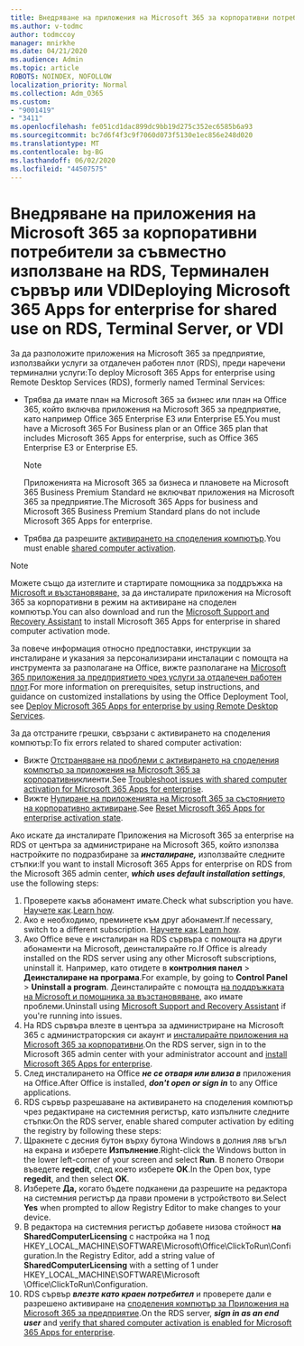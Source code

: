 ```yaml
---
title: Внедряване на приложения на Microsoft 365 за корпоративни потребители за съвместно използване на RDS, Терминален сървър или VDI
ms.author: v-todmc
author: todmccoy
manager: mnirkhe
ms.date: 04/21/2020
ms.audience: Admin
ms.topic: article
ROBOTS: NOINDEX, NOFOLLOW
localization_priority: Normal
ms.collection: Adm_O365
ms.custom:
- "9001419"
- "3411"
ms.openlocfilehash: fe051cd1dac899dc9bb19d275c352ec6585b6a93
ms.sourcegitcommit: bc7d6f4f3c9f7060d073f5130e1ec856e248d020
ms.translationtype: MT
ms.contentlocale: bg-BG
ms.lasthandoff: 06/02/2020
ms.locfileid: "44507575"
---
```

# <a name="deploying-microsoft-365-apps-for-enterprise-for-shared-use-on-rds-terminal-server-or-vdi"></a><span data-ttu-id="93b8d-102">Внедряване на приложения на Microsoft 365 за корпоративни потребители за съвместно използване на RDS, Терминален сървър или VDI</span><span class="sxs-lookup"><span data-stu-id="93b8d-102">Deploying Microsoft 365 Apps for enterprise for shared use on RDS, Terminal Server, or VDI</span></span>

<span data-ttu-id="93b8d-103">За да разположите приложения на Microsoft 365 за предприятие, използвайки услуги за отдалечен работен плот (RDS), преди наречени терминални услуги:</span><span class="sxs-lookup"><span data-stu-id="93b8d-103">To deploy Microsoft 365 Apps for enterprise using Remote Desktop Services (RDS), formerly named Terminal Services:</span></span>
- <span data-ttu-id="93b8d-104">Трябва да имате план на Microsoft 365 за бизнес или план на Office 365, който включва приложения на Microsoft 365 за предприятие, като например Office 365 Enterprise E3 или Enterprise E5.</span><span class="sxs-lookup"><span data-stu-id="93b8d-104">You must have a Microsoft 365 For Business plan or an Office 365 plan that includes Microsoft 365 Apps for enterprise, such as Office 365 Enterprise E3 or Enterprise E5.</span></span>
   > [!NOTE] 
   > <span data-ttu-id="93b8d-105">Приложенията на Microsoft 365 за бизнеса и плановете на Microsoft 365 Business Premium Standard не включват приложения на Microsoft 365 за предприятие.</span><span class="sxs-lookup"><span data-stu-id="93b8d-105">The Microsoft 365 Apps for business and Microsoft 365 Business Premium Standard plans do not include Microsoft 365 Apps for enterprise.</span></span>
- <span data-ttu-id="93b8d-106">Трябва да разрешите [активирането на споделения компютър](https://docs.microsoft.com/DeployOffice/overview-shared-computer-activation).</span><span class="sxs-lookup"><span data-stu-id="93b8d-106">You must enable [shared computer activation](https://docs.microsoft.com/DeployOffice/overview-shared-computer-activation).</span></span>

> [!NOTE]
> <span data-ttu-id="93b8d-107">Можете също да изтеглите и стартирате помощника за поддръжка на [Microsoft и възстановяване,](https://aka.ms/SaRA_OfficeSCA_M365Portal) за да инсталирате приложения на Microsoft 365 за корпоративни в режим на активиране на споделен компютър.</span><span class="sxs-lookup"><span data-stu-id="93b8d-107">You can also download and run the [Microsoft Support and Recovery Assistant](https://aka.ms/SaRA_OfficeSCA_M365Portal) to install Microsoft 365 Apps for enterprise in shared computer activation mode.</span></span>

<span data-ttu-id="93b8d-108">За повече информация относно предпоставки, инструкции за инсталиране и указания за персонализирани инсталации с помощта на инструмента за разполагане на Office, вижте разполагане на [Microsoft 365 приложения за предприятието чрез услуги за отдалечен работен плот](https://docs.microsoft.com/DeployOffice/deploy-microsoft-365-apps-remote-desktop-services).</span><span class="sxs-lookup"><span data-stu-id="93b8d-108">For more information on prerequisites, setup instructions, and guidance on customized installations by using the Office Deployment Tool, see [Deploy Microsoft 365 Apps for enterprise by using Remote Desktop Services](https://docs.microsoft.com/DeployOffice/deploy-microsoft-365-apps-remote-desktop-services).</span></span>

<span data-ttu-id="93b8d-109">За да отстраните грешки, свързани с активирането на споделения компютър:</span><span class="sxs-lookup"><span data-stu-id="93b8d-109">To fix errors related to shared computer activation:</span></span>
- <span data-ttu-id="93b8d-110">Вижте [Отстраняване на проблеми с активирането на споделения компютър за приложения на Microsoft 365 за корпоративни](https://docs.microsoft.com/DeployOffice/troubleshoot-shared-computer-activation)клиенти.</span><span class="sxs-lookup"><span data-stu-id="93b8d-110">See [Troubleshoot issues with shared computer activation for Microsoft 365 Apps for enterprise](https://docs.microsoft.com/DeployOffice/troubleshoot-shared-computer-activation).</span></span>
- <span data-ttu-id="93b8d-111">Вижте [Нулиране на приложенията на Microsoft 365 за състоянието на корпоративно активиране](https://go.microsoft.com/fwlink/?linkid=2109218).</span><span class="sxs-lookup"><span data-stu-id="93b8d-111">See [Reset Microsoft 365 Apps for enterprise activation state](https://go.microsoft.com/fwlink/?linkid=2109218).</span></span>

<span data-ttu-id="93b8d-112">Ако искате да инсталирате Приложения на Microsoft 365 за enterprise на RDS от центъра за администриране на Microsoft 365, който използва настройките по подразбиране за ***инсталиране,*** използвайте следните стъпки:</span><span class="sxs-lookup"><span data-stu-id="93b8d-112">If you want to install Microsoft 365 Apps for enterprise on RDS from the Microsoft 365 admin center, ***which uses default installation settings***, use the following steps:</span></span>

1.    <span data-ttu-id="93b8d-113">Проверете какъв абонамент имате.</span><span class="sxs-lookup"><span data-stu-id="93b8d-113">Check what subscription you have.</span></span> <span data-ttu-id="93b8d-114">[Научете как](https://docs.microsoft.com/microsoft-365/admin/admin-overview/what-subscription-do-i-have).</span><span class="sxs-lookup"><span data-stu-id="93b8d-114">[Learn how](https://docs.microsoft.com/microsoft-365/admin/admin-overview/what-subscription-do-i-have).</span></span>
2.    <span data-ttu-id="93b8d-115">Ако е необходимо, преминете към друг абонамент.</span><span class="sxs-lookup"><span data-stu-id="93b8d-115">If necessary, switch to a different subscription.</span></span> <span data-ttu-id="93b8d-116">[Научете как](https://docs.microsoft.com/microsoft-365/commerce/subscriptions/switch-to-a-different-plan).</span><span class="sxs-lookup"><span data-stu-id="93b8d-116">[Learn how](https://docs.microsoft.com/microsoft-365/commerce/subscriptions/switch-to-a-different-plan).</span></span>
3.    <span data-ttu-id="93b8d-117">Ако Office вече е инсталиран на RDS сървъра с помощта на други абонаменти на Microsoft, деинсталирайте го.</span><span class="sxs-lookup"><span data-stu-id="93b8d-117">If Office is already installed on the RDS server using any other Microsoft subscriptions, uninstall it.</span></span> <span data-ttu-id="93b8d-118">Например, като отидете в **контролния панел**  >  **Деинсталиране на програма**.</span><span class="sxs-lookup"><span data-stu-id="93b8d-118">For example, by going to **Control Panel** > **Uninstall a program**.</span></span> <span data-ttu-id="93b8d-119">Деинсталирайте с помощта [на поддръжката на Microsoft и помощника за възстановяване,](https://aka.ms/SARA-OfficeUninstall-Alchemy) ако имате проблеми.</span><span class="sxs-lookup"><span data-stu-id="93b8d-119">Uninstall using [Microsoft Support and Recovery Assistant](https://aka.ms/SARA-OfficeUninstall-Alchemy) if you're running into issues.</span></span>
4.    <span data-ttu-id="93b8d-120">На RDS сървъра влезте в центъра за администриране на Microsoft 365 с администраторския си акаунт и [инсталирайте приложения на Microsoft 365 за корпоративни](https://portal.office.com/OLS/MySoftware.aspx).</span><span class="sxs-lookup"><span data-stu-id="93b8d-120">On the RDS server, sign in to the Microsoft 365 admin center with your administrator account and [install Microsoft 365 Apps for enterprise](https://portal.office.com/OLS/MySoftware.aspx).</span></span>
5.    <span data-ttu-id="93b8d-121">След инсталирането на Office ***не се отваря или влиза в*** приложения на Office.</span><span class="sxs-lookup"><span data-stu-id="93b8d-121">After Office is installed, ***don't open or sign in*** to any Office applications.</span></span>
6.    <span data-ttu-id="93b8d-122">RDS сървър разрешаване на активирането на споделения компютър чрез редактиране на системния регистър, като изпълните следните стъпки:</span><span class="sxs-lookup"><span data-stu-id="93b8d-122">On the RDS server, enable shared computer activation by editing the registry by following these steps:</span></span>
   1. <span data-ttu-id="93b8d-123">Щракнете с десния бутон върху бутона Windows в долния ляв ъгъл на екрана и изберете **Изпълнение**.</span><span class="sxs-lookup"><span data-stu-id="93b8d-123">Right-click the Windows button in the lower left-corner of your screen and select **Run**.</span></span> <span data-ttu-id="93b8d-124">В полето Отвори въведете **regedit**, след което изберете **OK**.</span><span class="sxs-lookup"><span data-stu-id="93b8d-124">In the Open box, type **regedit**, and then select **OK**.</span></span>
   2. <span data-ttu-id="93b8d-125">Изберете **Да,** когато бъдете подканени да разрешите на редактора на системния регистър да прави промени в устройството ви.</span><span class="sxs-lookup"><span data-stu-id="93b8d-125">Select **Yes** when prompted to allow Registry Editor to make changes to your device.</span></span>
   3. <span data-ttu-id="93b8d-126">В редактора на системния регистър добавете низова стойност **на SharedComputerLicensing** с настройка на 1 под HKEY_LOCAL_MACHINE\SOFTWARE\Microsoft\Office\ClickToRun\Configuration.</span><span class="sxs-lookup"><span data-stu-id="93b8d-126">In the Registry Editor, add a string value of **SharedComputerLicensing** with a setting of 1 under HKEY_LOCAL_MACHINE\SOFTWARE\Microsoft \Office\ClickToRun\Configuration.</span></span>
   4. <span data-ttu-id="93b8d-127">RDS сървър ***влезте като краен потребител*** и проверете дали е разрешено активиране на [споделения компютър за Приложения на Microsoft 365 за предприятие](https://docs.microsoft.com/DeployOffice/troubleshoot-shared-computer-activation#verify-that-activation-for-microsoft-365-apps-succeeded).</span><span class="sxs-lookup"><span data-stu-id="93b8d-127">On the RDS server, ***sign in as an end user*** and [verify that shared computer activation is enabled for Microsoft 365 Apps for enterprise](https://docs.microsoft.com/DeployOffice/troubleshoot-shared-computer-activation#verify-that-activation-for-microsoft-365-apps-succeeded).</span></span>

